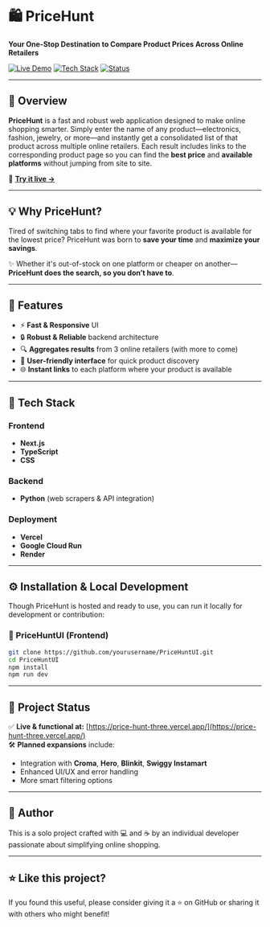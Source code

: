 # 🛍️ PriceHunt

**Your One-Stop Destination to Compare Product Prices Across Online Retailers**

[![Live Demo](https://img.shields.io/badge/Live-Demo-green?style=flat-square&logo=vercel)](https://price-hunt-three.vercel.app/)
[![Tech Stack](https://img.shields.io/badge/Built%20with-Next.js%20%7C%20Python%20%7C%20Typescript-blue?style=flat-square)](#-tech-stack)
[![Status](https://img.shields.io/badge/Status-Active-success?style=flat-square)](#-project-status)

---

## 📌 Overview

**PriceHunt** is a fast and robust web application designed to make online shopping smarter. Simply enter the name of any product—electronics, fashion, jewelry, or more—and instantly get a consolidated list of that product across multiple online retailers. Each result includes links to the corresponding product page so you can find the **best price** and **available platforms** without jumping from site to site.

🔗 **[Try it live →](https://price-hunt-three.vercel.app/)**

---

## 💡 Why PriceHunt?

Tired of switching tabs to find where your favorite product is available for the lowest price? PriceHunt was born to **save your time** and **maximize your savings**.

✨ Whether it's out-of-stock on one platform or cheaper on another—**PriceHunt does the search, so you don’t have to**.

---

## 🚀 Features

- ⚡ **Fast & Responsive** UI
- 🔒 **Robust & Reliable** backend architecture
- 🔍 **Aggregates results** from 3 online retailers (with more to come)
- 🧭 **User-friendly interface** for quick product discovery
- 🌐 **Instant links** to each platform where your product is available

---

## 🧱 Tech Stack

### Frontend
- **Next.js**
- **TypeScript**
- **CSS**

### Backend
- **Python** (web scrapers & API integration)

### Deployment
- **Vercel**
- **Google Cloud Run**
- **Render**

---

## ⚙️ Installation & Local Development

Though PriceHunt is hosted and ready to use, you can run it locally for development or contribution:

### 🔧 PriceHuntUI (Frontend)

```bash
git clone https://github.com/yourusername/PriceHuntUI.git
cd PriceHuntUI
npm install
npm run dev
```
---

## 🧭 Project Status

✅ **Live & functional at:** [https://price-hunt-three.vercel.app/](https://price-hunt-three.vercel.app/)  
🛠️ **Planned expansions** include:
- Integration with **Croma**, **Hero**, **Blinkit**, **Swiggy Instamart**
- Enhanced UI/UX and error handling
- More smart filtering options

---

## 👤 Author

This is a solo project crafted with 💻 and ☕ by an individual developer passionate about simplifying online shopping.

---

## ⭐ Like this project?

If you found this useful, please consider giving it a ⭐ on GitHub or sharing it with others who might benefit!

